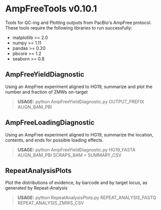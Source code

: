 # AmpFreeTools v0.10.1
Tools for QC-ing and Plotting outputs from PacBio's AmpFree protocol.  These tools require the following libraries to run successfully:

* matplotlib >= 2.0
* numpy >= 1.11
* pandas >= 0.20
* pbcore >= 1.2
* seaborn >= 0.8

## AmpFreeYieldDiagnostic
Using an AmpFree experiment aligned to HG19, summarize and plot the number and fraction of ZMWs on-target
> **USAGE:**  python  AmpFreeYieldDiagnostic.py  OUTPUT_PREFIX  ALIGN_BAM_PBI

## AmpFreeLoadingDiagnostic
Using an AmpFree experiment aligned to HG19, summarize the location, contents, and ends for possible loading effects.
> **USAGE:**  python  AmpFreeYieldDiagnostic.py  HG19_FASTA  ALIGN_BAM_PBI  SCRAPS_BAM  >  SUMMARY_CSV

## RepeatAnalysisPlots
Plot the distributions of evidence, by barcode and by target locus, as generated by Repeat-Analysis
> **USAGE:**  python  RepeatAnalysisPlots.py  REPEAT_ANALYSIS_FASTQ  REPEAT_ANALYSIS_ZMWS_CSV

